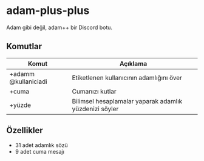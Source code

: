 # adam-plus-plus

Adam gibi değil, adam++ bir Discord botu.

## Komutlar
| Komut | Açıklama | 
| - | - |
| +adamm @kullaniciadi | Etiketlenen kullanıcının adamlığını över |
| +cuma | Cumanızı kutlar |
| +yüzde | Bilimsel hesaplamalar yaparak adamlık yüzdenizi söyler |

## Özellikler
- 31 adet adamlık sözü
- 9 adet cuma mesajı
